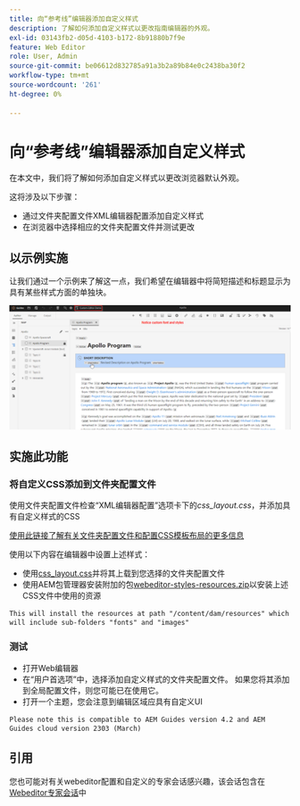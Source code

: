 ```yaml
---
title: 向“参考线”编辑器添加自定义样式
description: 了解如何添加自定义样式以更改指南编辑器的外观。
exl-id: 03143fb2-d05d-4103-b172-8b91880b7f9e
feature: Web Editor
role: User, Admin
source-git-commit: be06612d832785a91a3b2a89b84e0c2438ba30f2
workflow-type: tm+mt
source-wordcount: '261'
ht-degree: 0%

---
```


# 向“参考线”编辑器添加自定义样式

在本文中，我们将了解如何添加自定义样式以更改浏览器默认外观。

这将涉及以下步骤：
- 通过文件夹配置文件XML编辑器配置添加自定义样式
- 在浏览器中选择相应的文件夹配置文件并测试更改


## 以示例实施

让我们通过一个示例来了解这一点，我们希望在编辑器中将简短描述和标题显示为具有某些样式方面的单独块。

![使用自定义样式预览Webeditor](../../../assets/authoring/webeditor-customstyles-preview.png)


## 实施此功能


### 将自定义CSS添加到文件夹配置文件

使用文件夹配置文件检查“XML编辑器配置”选项卡下的&#x200B;*css_layout.css*，并添加具有自定义样式的CSS

[使用此链接了解有关文件夹配置文件和配置CSS模板布局的更多信息](https://experienceleague.adobe.com/docs/experience-manager-guides-learn/videos/advanced-user-guide/editor-configuration.html?lang=zh-Hans#customize-the-css-template-layout)

使用以下内容在编辑器中设置上述样式：
- 使用[css_layout.css](../../../assets/authoring/webeditor-customstyles-css_layout.css)并将其上载到您选择的文件夹配置文件
- 使用AEM包管理器安装附加的包[webeditor-styles-resources.zip](../../../assets/authoring/webeditor-styles-resources.zip)以安装上述CSS文件中使用的资源

```
This will install the resources at path "/content/dam/resources" which will include sub-folders "fonts" and "images"
```


### 测试

- 打开Web编辑器
- 在“用户首选项”中，选择添加自定义样式的文件夹配置文件。 如果您将其添加到全局配置文件，则您可能已在使用它。
- 打开一个主题，您会注意到编辑区域应具有自定义UI

```
Please note this is compatible to AEM Guides version 4.2 and AEM Guides cloud version 2303 (March)
```


## 引用

您也可能对有关webeditor配置和自定义的专家会话感兴趣，该会话包含在[Webeditor专家会话](https://experienceleague.adobe.com/docs/experience-manager-guides-learn/tutorials/knowledge-base/expert-session/webbased-authoring-jan2023.html?lang=zh-Hans)中
